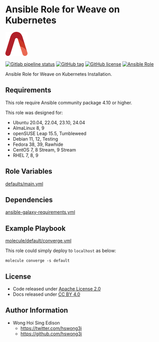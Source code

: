 # Ansible Role for Weave on Kubernetes

<a href="https://alvistack.com" title="AlviStack" target="_blank"><img src="/alvistack.svg" height="75" alt="AlviStack"></a>

[![Gitlab pipeline status](https://img.shields.io/gitlab/pipeline/alvistack/ansible-role-kube_weave/master)](https://gitlab.com/alvistack/ansible-role-kube_weave/-/pipelines)
[![GitHub tag](https://img.shields.io/github/tag/alvistack/ansible-role-kube_weave.svg)](https://github.com/alvistack/ansible-role-kube_weave/tags)
[![GitHub license](https://img.shields.io/github/license/alvistack/ansible-role-kube_weave.svg)](https://github.com/alvistack/ansible-role-kube_weave/blob/master/LICENSE)
[![Ansible Role](https://img.shields.io/badge/galaxy-alvistack.kube_weave-blue.svg)](https://galaxy.ansible.com/alvistack/kube_weave)

Ansible Role for Weave on Kubernetes Installation.

## Requirements

This role require Ansible community package 4.10 or higher.

This role was designed for:

-   Ubuntu 20.04, 22.04, 23.10, 24.04
-   AlmaLinux 8, 9
-   openSUSE Leap 15.5, Tumbleweed
-   Debian 11, 12, Testing
-   Fedora 38, 39, Rawhide
-   CentOS 7, 8 Stream, 9 Stream
-   RHEL 7, 8, 9

## Role Variables

[defaults/main.yml](defaults/main.yml)

## Dependencies

[ansible-galaxy-requirements.yml](ansible-galaxy-requirements.yml)

## Example Playbook

[molecule/default/converge.yml](molecule/default/converge.yml)

This role could simply deploy to `localhost` as below:

    molecule converge -s default

## License

-   Code released under [Apache License 2.0](LICENSE)
-   Docs released under [CC BY 4.0](http://creativecommons.org/licenses/by/4.0/)

## Author Information

-   Wong Hoi Sing Edison
    -   <https://twitter.com/hswong3i>
    -   <https://github.com/hswong3i>
